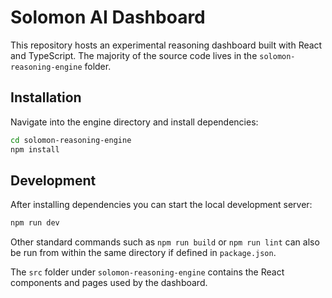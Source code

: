 # Solomon AI Dashboard

This repository hosts an experimental reasoning dashboard built with React and TypeScript. The majority of the source code lives in the `solomon-reasoning-engine` folder.

## Installation

Navigate into the engine directory and install dependencies:

```bash
cd solomon-reasoning-engine
npm install
```

## Development

After installing dependencies you can start the local development server:

```bash
npm run dev
```

Other standard commands such as `npm run build` or `npm run lint` can also be run from within the same directory if defined in `package.json`.

The `src` folder under `solomon-reasoning-engine` contains the React components and pages used by the dashboard.
